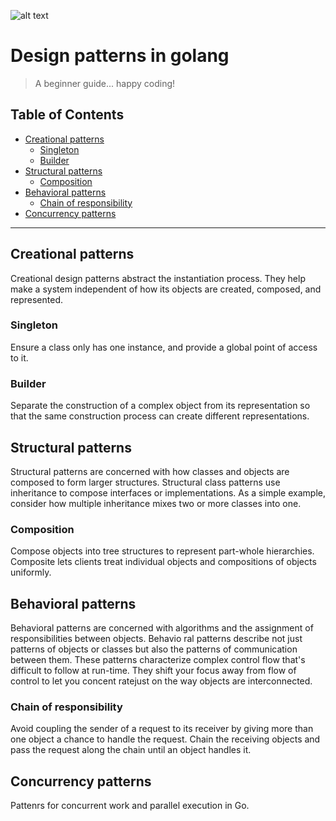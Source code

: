 ![alt text][gooopher]

[gooopher]:https://raw.githubusercontent.com/ismayilmalik/golang-design-patterns/master/gopher.jpg "Gooopher.."

# Design patterns in golang
>A beginner guide... happy coding!

## Table of Contents

- [Creational patterns](#creational-patterns)
    - [Singleton](#singleton)
    - [Builder](#builder)
- [Structural patterns](#structural-patterns)
    - [Composition](#composition)
- [Behavioral patterns](#behavioral-patterns)
    - [Chain of responsibility](#chain-of-responsibility)
- [Concurrency patterns](#concurrency-patterns)

---

## Creational patterns
Creational design patterns abstract the instantiation process. They help make a system independent of how its objects are created, composed, and represented.

### Singleton
Ensure a class only has one instance, and provide a global point of access to it.

### Builder
Separate the construction of a complex object from its representation so that the
same construction process can create different representations.

## Structural patterns
Structural patterns are concerned with how classes and objects are composed to form
larger structures. Structural class patterns use inheritance to compose interfaces or implementations.
As a simple example, consider how multiple inheritance mixes two or
more classes into one.

### Composition
Compose objects into tree structures to represent part-whole hierarchies. Composite
lets clients treat individual objects and compositions of objects uniformly.

## Behavioral patterns
Behavioral patterns are concerned with algorithms and the assignment of responsibilities
between objects. Behavio ral patterns describe not just patterns of objects or classes
but also the patterns of communication between them. These patterns characterize
complex control flow that's difficult to follow at run-time. They shift your focus away
from flow of control to let you concent ratejust on the way objects are interconnected.
### Chain of responsibility
Avoid coupling the sender of a request to its receiver by giving more than one
object a chance to handle the request. Chain the receiving objects and pass the
request along the chain until an object handles it.

## Concurrency patterns
Pattenrs for concurrent work and parallel execution in Go.
